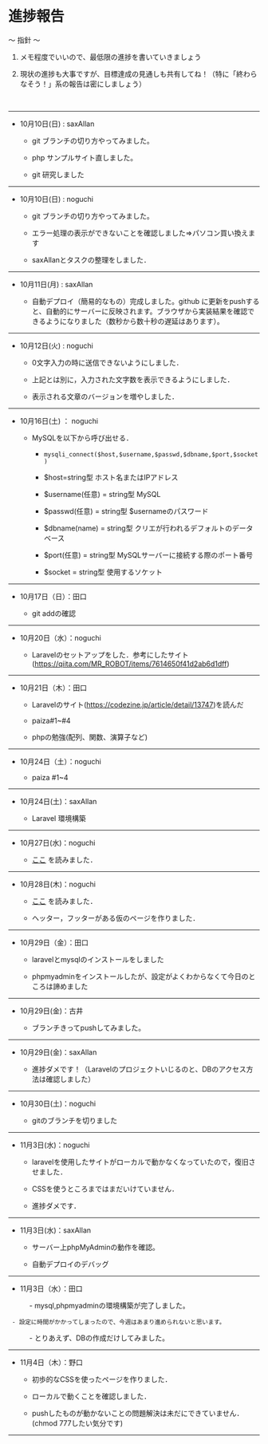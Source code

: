 # 進捗報告
  
〜 指針 〜

1. メモ程度でいいので、最低限の進捗を書いていきましょう

2. 現状の進捗も大事ですが、目標達成の見通しも共有してね！（特に「終わらなそう！」系の報告は密にしましょう）

<br>

***

- 10月10日(日) : saxAllan 

    - git ブランチの切り方やってみました。

    - php サンプルサイト直しました。

    - git 研究しました
    
***

- 10月10日(日) : noguchi 

    - git ブランチの切り方やってみました。

    - エラー処理の表示ができないことを確認しました=>パソコン買い換えます

    - saxAllanとタスクの整理をしました．

***

- 10月11日(月) : saxAllan

    - 自動デプロイ（簡易的なもの）完成しました。github に更新をpushすると、自動的にサーバーに反映されます。ブラウザから実装結果を確認できるようになりました（数秒から数十秒の遅延はあります）。

***

- 10月12日(火) : noguchi

    - 0文字入力の時に送信できないようにしました．

    - 上記とは別に，入力された文字数を表示できるようにしました．

    - 表示される文章のバージョンを増やしました．

***

- 10月16日(土) ： noguchi
  
    - MySQLを以下から呼び出せる．
  
        -  ```mysqli_connect($host,$username,$passwd,$dbname,$port,$socket)```
        
        -  $host=string型 ホスト名またはIPアドレス
         
        -  $username(任意) = string型 MySQL
        
        -  $passwd(任意) = string型 $usernameのパスワード
        
        -  $dbname(name) = string型 クリエが行われるデフォルトのデータベース
        
        -  $port(任意) = string型 MySQLサーバーに接続する際のポート番号
       
        -  $socket = string型 使用するソケット

***

- 10月17日（日）：田口
  
  - git addの確認

***

- 10月20日（水）：noguchi

	- Laravelのセットアップをした．参考にしたサイト(https://qiita.com/MR_ROBOT/items/7614650f41d2ab6d1dff)

***

- 10月21日（木）：田口

    - Laravelのサイト(https://codezine.jp/article/detail/13747)を読んだ
  
    - paiza#1~#4
  
    - phpの勉強(配列、関数、演算子など)

***

- 10月24日（土）：noguchi

	- paiza #1~4

***

- 10月24日(土)：saxAllan

    - Laravel 環境構築

***


- 10月27日(水)：noguchi

    - [ここ](https://nebikatsu.com/7415.html/) を読みました．
***

- 10月28日(木)：noguchi

    -  [ここ](https://note.com/laravelstudy/n/nfd606997fc78) を読みました．

    - ヘッター，フッターがある仮のページを作りました．

***

- 10月29日（金）：田口
   
    - laravelとmysqlのインストールをしました
   
    - phpmyadminをインストールしたが、設定がよくわからなくて今日のところは諦めました

***

- 10月29日(金)：古井

    - ブランチきってpushしてみました。

***

- 10月29日(金)：saxAllan

    - 進捗ダメです！（Laravelのプロジェクトいじるのと、DBのアクセス方法は確認しました）

***

- 10月30日(土)：noguchi

    - gitのブランチを切りました

***

- 11月3日(水)：noguchi

    - laravelを使用したサイトがローカルで動かなくなっていたので，復旧させました．

    - CSSを使うところまではまだいけていません．

    - 進捗ダメです．

***

- 11月3日(水)：saxAllan

    - サーバー上phpMyAdminの動作を確認。

    - 自動デプロイのデバッグ

***

- 11月3日（水）：田口

　　　- mysql,phpmyadminの環境構築が完了しました。

     - 設定に時間がかかってしまったので、今週はあまり進められないと思います。

　　　- とりあえず、DBの作成だけしてみました。

***

- 11月4日（木）：野口

    - 初歩的なCSSを使ったページを作りました．

    - ローカルで動くことを確認しました．

    - pushしたものが動かないことの問題解決は未だにできていません．(chmod 777したい気分です)

***

